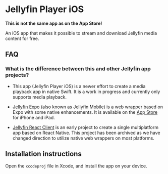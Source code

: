 # Jellyfin Player iOS

**This is not the same app as on the App Store!**

An iOS app that makes it possible to stream and download Jellyfin media content for free.


## FAQ

### What is the difference between this and other Jellyfin app projects?

* This app (Jellyfin Player iOS) is a newer effort to create a media playback app in native Swift. It is a work in progress and currently only supports media playback.

* [Jellyfin Expo](https://github.com/jellyfin/jellyfin-expo) (also known as Jellyfin Mobile) is a web wrapper based on Expo with some native enhancements. It is available on the [App Store](https://apps.apple.com/us/app/jellyfin-mobile/id1480192618?mt=8) for iPhone and iPad.

* [Jellyfin React Client](https://github.com/jellyfin-archive/jellyfin-react-client) is an early project to create a single multiplatform app based on React Native. This project has been archived as we have changed direction to utilize native web wrappers on most platforms.


## Installation instructions

Open the `xcodeproj` file in Xcode, and install the app on your device.
